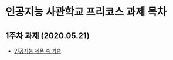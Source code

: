# 인공지능 사관학교 프리코스 과제 목차

## 1주차 과제 (2020.05.21)
- [인공지능 제품 속 기술](https://github.com/kang-jeonga/aischool/blob/master/%EC%9D%B8%EA%B3%B5%EC%A7%80%EB%8A%A5%EC%A0%9C%ED%92%88_%EC%86%8D_%EA%B8%B0%EC%88%A0.ipynb)
